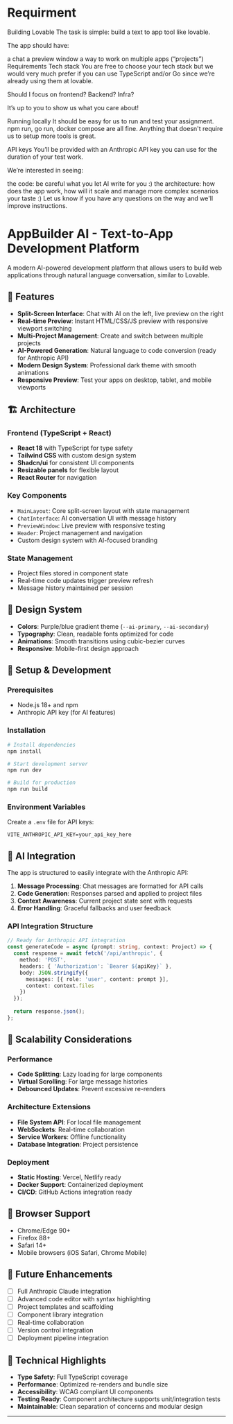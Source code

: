 # Requirment

Building Lovable
The task is simple: build a text to app tool like lovable.

The app should have:

a chat
a preview window
a way to work on multiple apps (“projects”)
Requirements
Tech stack
You are free to choose your tech stack but we would very much prefer if you can use TypeScript and/or Go since we’re already using them at lovable.

Should I focus on frontend? Backend? Infra?

It’s up to you to show us what you care about!

Running locally
It should be easy for us to run and test your assignment. npm run, go run, docker compose are all fine. Anything that doesn't require us to setup more tools is great.

API keys
You’ll be provided with an Anthropic API key you can use for the duration of your test work.

We’re interested in seeing:

the code: be careful what you let AI write for you :)
the architecture: how does the app work, how will it scale and manage more complex scenarios
your taste :)
Let us know if you have any questions on the way and we'll improve instructions.




# AppBuilder AI - Text-to-App Development Platform

A modern AI-powered development platform that allows users to build web applications through natural language conversation, similar to Lovable.

## 🚀 Features

- **Split-Screen Interface**: Chat with AI on the left, live preview on the right
- **Real-time Preview**: Instant HTML/CSS/JS preview with responsive viewport switching
- **Multi-Project Management**: Create and switch between multiple projects
- **AI-Powered Generation**: Natural language to code conversion (ready for Anthropic API)
- **Modern Design System**: Professional dark theme with smooth animations
- **Responsive Preview**: Test your apps on desktop, tablet, and mobile viewports

## 🏗️ Architecture

### Frontend (TypeScript + React)
- **React 18** with TypeScript for type safety
- **Tailwind CSS** with custom design system
- **Shadcn/ui** for consistent UI components
- **Resizable panels** for flexible layout
- **React Router** for navigation

### Key Components
- `MainLayout`: Core split-screen layout with state management
- `ChatInterface`: AI conversation UI with message history
- `PreviewWindow`: Live preview with responsive testing
- `Header`: Project management and navigation
- Custom design system with AI-focused branding

### State Management
- Project files stored in component state
- Real-time code updates trigger preview refresh
- Message history maintained per session

## 🎨 Design System

- **Colors**: Purple/blue gradient theme (`--ai-primary`, `--ai-secondary`)
- **Typography**: Clean, readable fonts optimized for code
- **Animations**: Smooth transitions using cubic-bezier curves
- **Responsive**: Mobile-first design approach

## 🔧 Setup & Development

### Prerequisites
- Node.js 18+ and npm
- Anthropic API key (for AI features)

### Installation
```bash
# Install dependencies
npm install

# Start development server
npm run dev

# Build for production
npm run build
```

### Environment Variables
Create a `.env` file for API keys:
```env
VITE_ANTHROPIC_API_KEY=your_api_key_here
```

## 🧠 AI Integration

The app is structured to easily integrate with the Anthropic API:

1. **Message Processing**: Chat messages are formatted for API calls
2. **Code Generation**: Responses parsed and applied to project files
3. **Context Awareness**: Current project state sent with requests
4. **Error Handling**: Graceful fallbacks and user feedback

### API Integration Structure
```typescript
// Ready for Anthropic API integration
const generateCode = async (prompt: string, context: Project) => {
  const response = await fetch('/api/anthropic', {
    method: 'POST',
    headers: { 'Authorization': `Bearer ${apiKey}` },
    body: JSON.stringify({
      messages: [{ role: 'user', content: prompt }],
      context: context.files
    })
  });
  
  return response.json();
};
```

## 🚀 Scalability Considerations

### Performance
- **Code Splitting**: Lazy loading for large components
- **Virtual Scrolling**: For large message histories
- **Debounced Updates**: Prevent excessive re-renders

### Architecture Extensions
- **File System API**: For local file management
- **WebSockets**: Real-time collaboration
- **Service Workers**: Offline functionality
- **Database Integration**: Project persistence

### Deployment
- **Static Hosting**: Vercel, Netlify ready
- **Docker Support**: Containerized deployment
- **CI/CD**: GitHub Actions integration ready

## 📱 Browser Support

- Chrome/Edge 90+
- Firefox 88+
- Safari 14+
- Mobile browsers (iOS Safari, Chrome Mobile)

## 🔮 Future Enhancements

- [ ] Full Anthropic Claude integration
- [ ] Advanced code editor with syntax highlighting
- [ ] Project templates and scaffolding
- [ ] Component library integration
- [ ] Real-time collaboration
- [ ] Version control integration
- [ ] Deployment pipeline integration

## 🎯 Technical Highlights

- **Type Safety**: Full TypeScript coverage
- **Performance**: Optimized re-renders and bundle size
- **Accessibility**: WCAG compliant UI components
- **Testing Ready**: Component architecture supports unit/integration tests
- **Maintainable**: Clean separation of concerns and modular design

---
